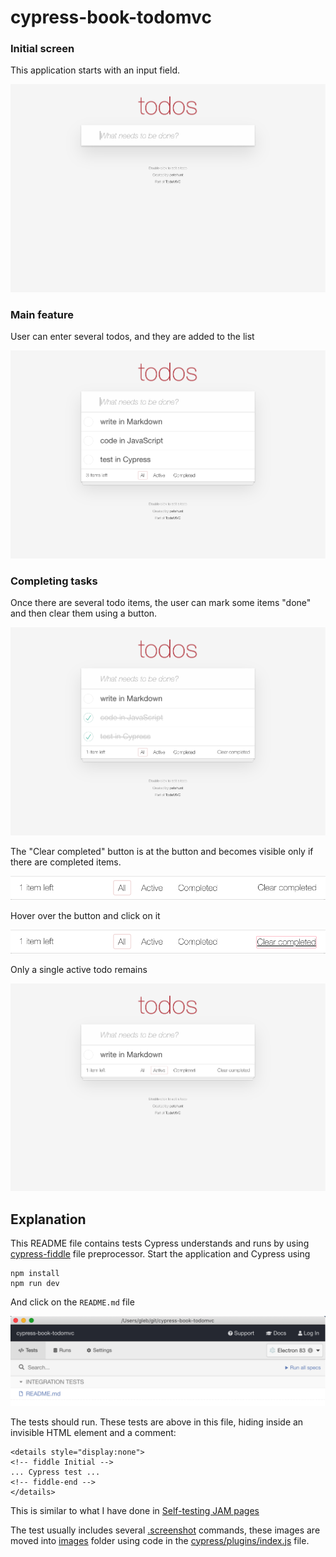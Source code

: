 # cypress-book-todomvc

### Initial screen

This application starts with an input field.

![Initial screen](images/initial.png)

<details style="display:none">
<summary>Initial view</summary>
<!-- fiddle Initial -->

```js
cy.visit('/')
cy.get('input').should('be.visible')
cy.screenshot('initial')
```
<!-- fiddle-end -->
</details>

### Main feature

User can enter several todos, and they are added to the list

![Added three todos](images/todos.png)

<details style="display:none">
<!-- fiddle Adding todos -->

```js
cy.visit('/')
cy.get('.new-todo')
  .type('write in Markdown{enter}')
  .type('code in JavaScript{enter}')
  .type('test in Cypress{enter}')
cy.get('.todo-list li').should('have.length', 3)
cy.screenshot('todos')
```
<!-- fiddle-end -->
</details>

### Completing tasks

Once there are several todo items, the user can mark some items "done" and then clear them using a button.

![Completed items](images/completed-todos.png)

The "Clear completed" button is at the button and becomes visible only if there are completed items.

![Footer](images/footer.png)

Hover over the button and click on it

![Clear completed button](images/clear-completed.png)

Only a single active todo remains

![Single remaining todo](images/remaining-todo.png)

<details style="display:none">
<!-- fiddle Completing tasks -->

```js
cy.visit('/')
cy.get('.new-todo')
  .type('write in Markdown{enter}')
  .type('code in JavaScript{enter}')
  .type('test in Cypress{enter}')
cy.get('.todo-list li').should('have.length', 3)

cy.contains('.view', 'code in JavaScript').find('.toggle').click()
cy.contains('.view', 'test in Cypress').find('.toggle').click()
cy.get('.todo-list li.completed').should('have.length', 2)
cy.screenshot('completed-todos')

cy.get('footer.footer').screenshot('footer')
cy.contains('Clear completed').should('be.visible')
  .then($el => {
    $el.css({
      textDecoration: 'underline',
      border: '1px solid pink',
      borderRadius: '2px'
    })
  })
cy.get('footer.footer').screenshot('clear-completed').click()

cy.contains('Clear completed').should('be.visible')
  .then($el => {
    $el.css({
      textDecoration: 'none',
      border: 'none',
      borderRadius: 'none'
    })
  })
cy.get('.todo-list li').should('have.length', 1)
cy.screenshot('remaining-todo')
```
<!-- fiddle-end -->
</details>

## Explanation

This README file contains tests Cypress understands and runs by using [cypress-fiddle](https://github.com/cypress-io/cypress-fiddle) file preprocessor. Start the application and Cypress using

```
npm install
npm run dev
```

And click on the `README.md` file

![README spec](images/readme.png)

The tests should run. These tests are above in this file, hiding inside an invisible HTML element and a comment:

```
<details style="display:none">
<!-- fiddle Initial -->
... Cypress test ...
<!-- fiddle-end -->
</details>
```

This is similar to what I have done in [Self-testing JAM pages](https://www.cypress.io/blog/2019/11/13/self-testing-jam-pages/)

The test usually includes several [.screenshot](https://on.cypress.io/screenshot) commands, these images are moved into [images](images) folder using code in the [cypress/plugins/index.js](cypress/plugins/index.js) file.

